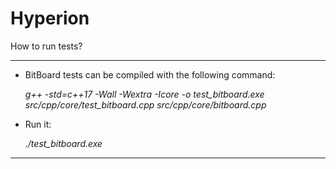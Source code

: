 # Hyperion

How to run tests?

---
* BitBoard tests can be compiled with the following command:

    *g++ -std=c++17 -Wall -Wextra -Icore -o test_bitboard.exe src/cpp/core/test_bitboard.cpp src/cpp/core/bitboard.cpp*

* Run it:

    *./test_bitboard.exe*
---
